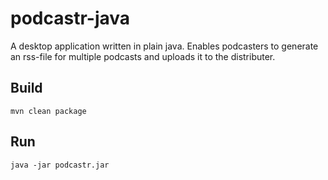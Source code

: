 # podcastr-java
A desktop application written in plain java.
Enables podcasters to generate an rss-file for multiple podcasts and uploads it to the distributer.

## Build
`mvn clean package`

## Run
`java -jar podcastr.jar`
